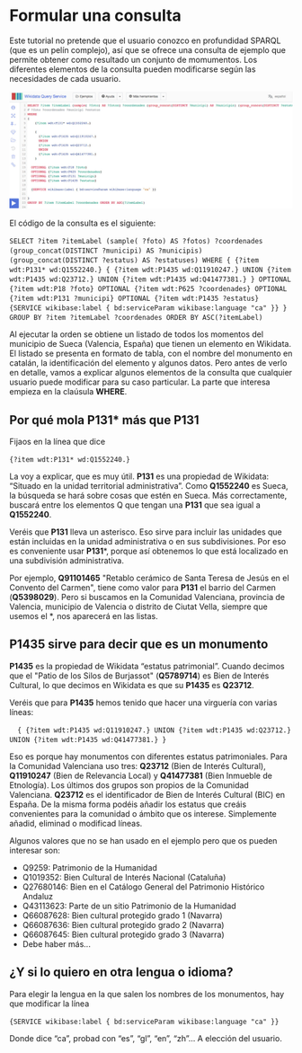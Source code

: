 # Formular una consulta

Este tutorial no pretende que el usuario conozco en profundidad SPARQL (que es un pelín complejo), así que se ofrece una consulta de ejemplo que permite obtener como resultado un conjunto de momumentos. Los diferentes elementos de la consulta pueden modificarse según las necesidades de cada usuario.

![Fig. 2](figs/fig2.jpg)

El código de la consulta es el siguiente:

`SELECT ?item ?itemLabel (sample( ?foto) AS ?fotos) ?coordenades (group_concat(DISTINCT ?municipi) AS ?municipis) (group_concat(DISTINCT ?estatus) AS ?estatuses)
WHERE
{
    {?item wdt:P131* wd:Q1552240.}
    {
      {?item wdt:P1435 wd:Q11910247.}
      UNION
      {?item wdt:P1435 wd:Q23712.}
      UNION
      {?item wdt:P1435 wd:Q41477381.}
    }
  OPTIONAL {?item wdt:P18 ?foto}
  OPTIONAL {?item wdt:P625 ?coordenades}
  OPTIONAL {?item wdt:P131 ?municipi}
  OPTIONAL {?item wdt:P1435 ?estatus}
  {SERVICE wikibase:label { bd:serviceParam wikibase:language "ca" }}
}
GROUP BY ?item ?itemLabel ?coordenades ORDER BY ASC(?itemLabel)`

Al ejecutar la orden se obtiene un listado de todos los momentos del municipio de Sueca (Valencia, España) que tienen un elemento en Wikidata. El listado se presenta en formato de tabla, con el nombre del monumento en catalán, la identificación del elemento y algunos datos. Pero antes de verlo en detalle, vamos a explicar algunos elementos de la consulta que cualquier usuario puede modificar para su caso particular. La parte que interesa empieza en la claúsula **WHERE**.

## Por qué mola P131* más que P131

Fijaos en la línea que dice

`{?item wdt:P131* wd:Q1552240.}`

La voy a explicar, que es muy útil. **P131** es una propiedad de Wikidata: “Situado en la unidad territorial administrativa”. Como **Q1552240** es Sueca, la búsqueda se hará sobre cosas que estén en Sueca. Más correctamente, buscará entre los elementos Q que tengan una **P131** que sea igual a **Q1552240**.

Veréis que **P131** lleva un asterisco. Eso sirve para incluir las unidades que están incluidas en la unidad administrativa o en sus subdivisiones. Por eso es conveniente usar **P131***, porque así obtenemos lo que está localizado en una subdivisión administrativa.

Por ejemplo, **Q91101465** "Retablo cerámico de Santa Teresa de Jesús en el Convento del Carmen", tiene como valor para **P131** el barrio del Carmen (**Q5398029**). Pero si buscamos en la Comunidad Valenciana, provincia de Valencia, municipio de Valencia o distrito de Ciutat Vella, siempre que usemos el *, nos aparecerá en las listas.

## P1435 sirve para decir que es un monumento

**P1435** es la propiedad de Wikidata “estatus patrimonial”. Cuando decimos que el "Patio de los Silos de Burjassot" (**Q5789714**) es Bien de Interés Cultural, lo que decimos en Wikidata es que su **P1435** es **Q23712**.

Veréis que para **P1435** hemos tenido que hacer una virguería con varias líneas:

  `  {
      {?item wdt:P1435 wd:Q11910247.}
      UNION
      {?item wdt:P1435 wd:Q23712.}
      UNION
      {?item wdt:P1435 wd:Q41477381.}
    }`

Eso es porque hay monumentos con diferentes estatus patrimoniales. Para la Comunidad Valenciana uso tres: **Q23712** (Bien de Interés Cultural), **Q11910247** (Bien de Relevancia Local) y **Q41477381** (Bien Inmueble de Etnología). Los últimos dos grupos son propios de la Comunidad Valenciana. **Q23712** es el identificador de Bien de Interés Cultural (BIC) en España. De la misma forma podéis añadir los estatus que creáis convenientes para la comunidad o ámbito que os interese. Simplemente añadid, eliminad o modificad líneas.

Algunos valores que no se han usado en el ejemplo pero que os pueden interesar son:

- Q9259: Patrimonio de la Humanidad
- Q1019352: Bien Cultural de Interés Nacional (Cataluña)
- Q27680146: Bien en el Catálogo General del Patrimonio Histórico Andaluz
- Q43113623: Parte de un sitio Patrimonio de la Humanidad
- Q66087628: Bien cultural protegido grado 1 (Navarra)
- Q66087636: Bien cultural protegido grado 2 (Navarra)
- Q66087645: Bien cultural protegido grado 3 (Navarra)
- Debe haber más...

## ¿Y si lo quiero en otra lengua o idioma?

Para elegir la lengua en la que salen los nombres de los monumentos, hay que modificar la línea

`{SERVICE wikibase:label { bd:serviceParam wikibase:language "ca" }}`

Donde dice “ca”, probad con “es”, “gl”, “en”, “zh”… A elección del usuario.
